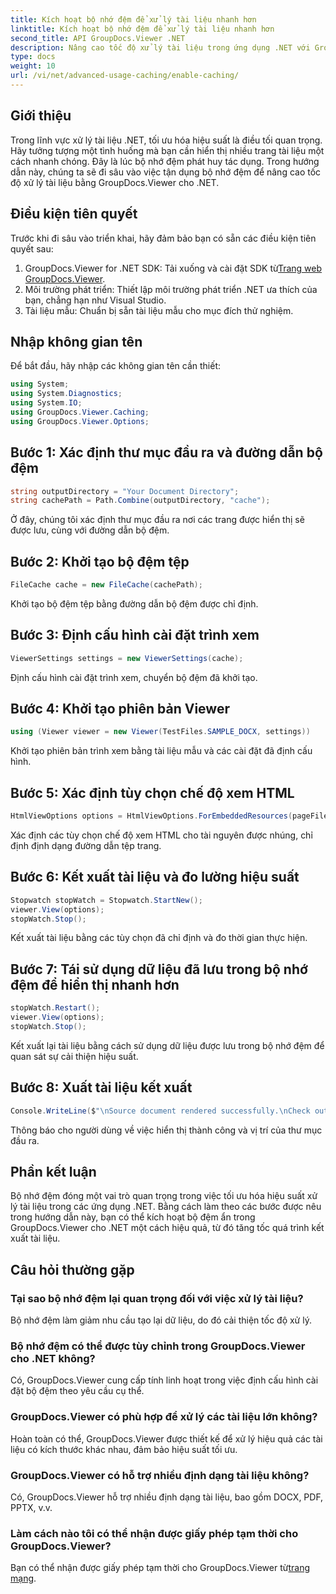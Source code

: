 ```yaml
---
title: Kích hoạt bộ nhớ đệm để xử lý tài liệu nhanh hơn
linktitle: Kích hoạt bộ nhớ đệm để xử lý tài liệu nhanh hơn
second_title: API GroupDocs.Viewer .NET
description: Nâng cao tốc độ xử lý tài liệu trong ứng dụng .NET với GroupDocs.Viewer bằng cách tận dụng bộ nhớ đệm. Tối ưu hóa hiệu suất một cách dễ dàng.
type: docs
weight: 10
url: /vi/net/advanced-usage-caching/enable-caching/
---
```

## Giới thiệu
Trong lĩnh vực xử lý tài liệu .NET, tối ưu hóa hiệu suất là điều tối quan trọng. Hãy tưởng tượng một tình huống mà bạn cần hiển thị nhiều trang tài liệu một cách nhanh chóng. Đây là lúc bộ nhớ đệm phát huy tác dụng. Trong hướng dẫn này, chúng ta sẽ đi sâu vào việc tận dụng bộ nhớ đệm để nâng cao tốc độ xử lý tài liệu bằng GroupDocs.Viewer cho .NET.
## Điều kiện tiên quyết
Trước khi đi sâu vào triển khai, hãy đảm bảo bạn có sẵn các điều kiện tiên quyết sau:
1.  GroupDocs.Viewer for .NET SDK: Tải xuống và cài đặt SDK từ[Trang web GroupDocs.Viewer](https://releases.groupdocs.com/viewer/net/).
2. Môi trường phát triển: Thiết lập môi trường phát triển .NET ưa thích của bạn, chẳng hạn như Visual Studio.
3. Tài liệu mẫu: Chuẩn bị sẵn tài liệu mẫu cho mục đích thử nghiệm.

## Nhập không gian tên
Để bắt đầu, hãy nhập các không gian tên cần thiết:
```csharp
using System;
using System.Diagnostics;
using System.IO;
using GroupDocs.Viewer.Caching;
using GroupDocs.Viewer.Options;
```

## Bước 1: Xác định thư mục đầu ra và đường dẫn bộ đệm
```csharp
string outputDirectory = "Your Document Directory";
string cachePath = Path.Combine(outputDirectory, "cache");
```
Ở đây, chúng tôi xác định thư mục đầu ra nơi các trang được hiển thị sẽ được lưu, cùng với đường dẫn bộ đệm.
## Bước 2: Khởi tạo bộ đệm tệp
```csharp
FileCache cache = new FileCache(cachePath);
```
Khởi tạo bộ đệm tệp bằng đường dẫn bộ đệm được chỉ định.
## Bước 3: Định cấu hình cài đặt trình xem
```csharp
ViewerSettings settings = new ViewerSettings(cache);
```
Định cấu hình cài đặt trình xem, chuyển bộ đệm đã khởi tạo.
## Bước 4: Khởi tạo phiên bản Viewer
```csharp
using (Viewer viewer = new Viewer(TestFiles.SAMPLE_DOCX, settings))
```
Khởi tạo phiên bản trình xem bằng tài liệu mẫu và các cài đặt đã định cấu hình.
## Bước 5: Xác định tùy chọn chế độ xem HTML
```csharp
HtmlViewOptions options = HtmlViewOptions.ForEmbeddedResources(pageFilePathFormat);
```
Xác định các tùy chọn chế độ xem HTML cho tài nguyên được nhúng, chỉ định định dạng đường dẫn tệp trang.
## Bước 6: Kết xuất tài liệu và đo lường hiệu suất
```csharp
Stopwatch stopWatch = Stopwatch.StartNew();
viewer.View(options);
stopWatch.Stop();
```
Kết xuất tài liệu bằng các tùy chọn đã chỉ định và đo thời gian thực hiện.
## Bước 7: Tái sử dụng dữ liệu đã lưu trong bộ nhớ đệm để hiển thị nhanh hơn
```csharp
stopWatch.Restart();
viewer.View(options);
stopWatch.Stop();
```
Kết xuất lại tài liệu bằng cách sử dụng dữ liệu được lưu trong bộ nhớ đệm để quan sát sự cải thiện hiệu suất.
## Bước 8: Xuất tài liệu kết xuất
```csharp
Console.WriteLine($"\nSource document rendered successfully.\nCheck output in {outputDirectory}.");
```
Thông báo cho người dùng về việc hiển thị thành công và vị trí của thư mục đầu ra.

## Phần kết luận
Bộ nhớ đệm đóng một vai trò quan trọng trong việc tối ưu hóa hiệu suất xử lý tài liệu trong các ứng dụng .NET. Bằng cách làm theo các bước được nêu trong hướng dẫn này, bạn có thể kích hoạt bộ đệm ẩn trong GroupDocs.Viewer cho .NET một cách hiệu quả, từ đó tăng tốc quá trình kết xuất tài liệu.
## Câu hỏi thường gặp
### Tại sao bộ nhớ đệm lại quan trọng đối với việc xử lý tài liệu?
Bộ nhớ đệm làm giảm nhu cầu tạo lại dữ liệu, do đó cải thiện tốc độ xử lý.
### Bộ nhớ đệm có thể được tùy chỉnh trong GroupDocs.Viewer cho .NET không?
Có, GroupDocs.Viewer cung cấp tính linh hoạt trong việc định cấu hình cài đặt bộ đệm theo yêu cầu cụ thể.
### GroupDocs.Viewer có phù hợp để xử lý các tài liệu lớn không?
Hoàn toàn có thể, GroupDocs.Viewer được thiết kế để xử lý hiệu quả các tài liệu có kích thước khác nhau, đảm bảo hiệu suất tối ưu.
### GroupDocs.Viewer có hỗ trợ nhiều định dạng tài liệu không?
Có, GroupDocs.Viewer hỗ trợ nhiều định dạng tài liệu, bao gồm DOCX, PDF, PPTX, v.v.
### Làm cách nào tôi có thể nhận được giấy phép tạm thời cho GroupDocs.Viewer?
 Bạn có thể nhận được giấy phép tạm thời cho GroupDocs.Viewer từ[trang mạng](https://purchase.groupdocs.com/temporary-license/).